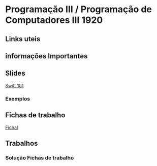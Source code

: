 # Programação III / Programação de Computadores III  1920 #

## Links uteis ##




## informações Importantes ##



## Slides ##


[Swift 101](https://bitbucket.org/GoncaloaaF/piii1920/downloads/Swift_101.pdf)



### Exemplos  ###





## Fichas de trabalho ##


[Ficha1](https://bitbucket.org/GoncaloaaF/piii1920/downloads/ISTEC_ficha_funcs.pdf)





## Trabalhos ##



### Solução Fichas de trabalho ###






